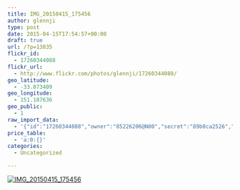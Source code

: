 ```yaml
---
title: IMG_20150415_175456
author: glennji
type: post
date: 2015-04-15T17:54:57+00:00
draft: true
url: /?p=13835
flickr_id:
  - 17260344088
flickr_url:
  - http://www.flickr.com/photos/glennji/17260344088/
geo_latitude:
  - -33.873409
geo_longitude:
  - 151.187636
geo_public:
  - 1
raw_import_data:
  - '{"id":"17260344088","owner":"85226206@N00","secret":"89b0ca2526","server":"8685","farm":9,"title":"IMG_20150415_175456","ispublic":0,"isfriend":0,"isfamily":0,"description":{"_content":""},"dateupload":"1431161799","lastupdate":"1431161808","datetaken":"2015-04-15 17:54:57","datetakengranularity":"0","datetakenunknown":"0","ownername":"glennji","tags":"","machine_tags":"","originalsecret":"88f56dd072","originalformat":"jpg","latitude":"-33.873409","longitude":"151.187636","accuracy":"16","context":0,"place_id":"l.QVuZdTVLuv9sjv1A","woeid":"26198452","geo_is_family":0,"geo_is_friend":0,"geo_is_contact":0,"geo_is_public":0,"media":"photo","media_status":"ready","url_o":"https://farm9.staticflickr.com/8685/17260344088_88f56dd072_o.jpg","height_o":"3120","width_o":"4208"}'
price_table:
  - 'a:0:{}'
categories:
  - Uncategorized

---
```

<p class="flickr-image">
  <a href="http://www.flickr.com/photos/glennji/17260344088/" class="flickr-link"><img src="http://i2.wp.com/glennji.com/wp-content/uploads/2015/04/17260344088_88f56dd072_o.jpg?fit=1024%2C1024" width="" height="" alt="IMG_20150415_175456" class="keyring-img" /></a>
</p>
